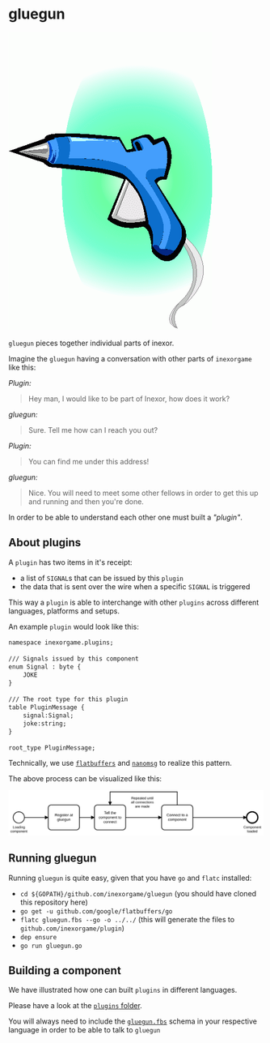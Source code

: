 # gluegun

![gluegun](./icon.gif "glue gun")

`gluegun` pieces together individual parts of inexor.

Imagine the `gluegun` having a conversation with other parts of `inexorgame` like this:

_Plugin:_
> Hey man, I would like to be part of Inexor, how does it work?

_gluegun:_
> Sure. Tell me how can I reach you out?

_Plugin:_
> You can find me under this address!

_gluegun:_
> Nice. You will need to meet some other fellows in order to get this up and running and then you're done.

In order to be able to understand each other one must built a _"plugin"_. 

## About plugins
A `plugin` has two items in it's receipt:

- a list of `SIGNAL`s that can be issued by this `plugin`
- the data that is sent over the wire when a specific `SIGNAL` is triggered

This way a `plugin` is able to interchange with other `plugins` across different languages, platforms and setups.

An example `plugin` would look like this:

```
namespace inexorgame.plugins;

/// Signals issued by this component
enum Signal : byte {
    JOKE
}

/// The root type for this plugin
table PluginMessage {
    signal:Signal;
    joke:string;
}

root_type PluginMessage;
```

Technically, we use [`flatbuffers`](https://google.github.io/flatbuffers/) and [`nanomsg`](https://nanomsg.org) to realize this pattern.

The above process can be visualized like this:

![visualization of the registration process](./registration_process.svg "visualization of the registration process")

## Running gluegun

Running `gluegun` is quite easy, given that you have `go` and `flatc` installed:

- `cd ${GOPATH}/github.com/inexorgame/gluegun` (you should have cloned this repository here)
- `go get -u github.com/google/flatbuffers/go`
- `flatc gluegun.fbs --go -o ../../` (this will generate the files to `github.com/inexorgame/plugin`)
- `dep ensure`
- `go run gluegun.go`

## Building a component

We have illustrated how one can built `plugins` in different languages.

Please have a look at the [`plugins` folder](./plugins).

You will always need to include the [`gluegun.fbs`](./gluegun.fbs) schema in your respective language in order to be able to talk to `gluegun`
